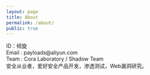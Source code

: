 ```yaml
---
layout: page
title: About
permalink: /about/
public: true
---
```




<p>
	ID：倾旋 <br>
	Email : payloads@aliyun.com <br>
	Team : Cora Laboratory / Shadow Team <br>
    安全从业者，爱好安全产品开发，渗透测试，Web漏洞研究。
</p>